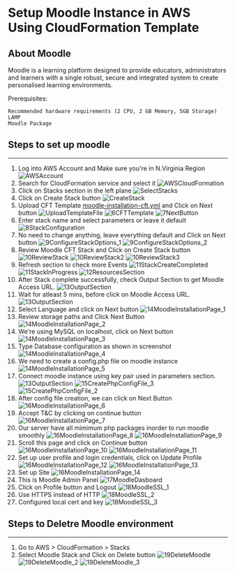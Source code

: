 Setup Moodle Instance in AWS Using CloudFormation Template
=========


## About Moodle

Moodle is a learning platform designed to provide educators, administrators and learners with a single robust, secure and integrated system to create personalised learning environments.

Prerequisites:
```
Recommended hardware requirements (2 CPU, 2 GB Memory, 5GB Storage)
LAMP
Moodle Package
```

## Steps to set up moodle
-------------------------
1. Log into AWS Account and Make sure you're in N.Virginia Region
![AWSAccount](Snapshots/1AWSAccount.png)
2. Search for CloudFormation service and select it
![AWSCloudFormation](Snapshots/2AWSCloudFormation.png)
3. Click on Stacks section in the left plane ![SelectStacks](Snapshots/3SelectStacks.png)
4. Click on Create Stack button ![CreateStack](Snapshots/4CreateStack.png)
5. Upload CFT Template [moodle-installation-cft.yml](https://github.com/imraviarora/moodle-on-aws/blob/main/Automate%20Moodle%20Using%20AWS%20CFT/moodle-installation-cft.yml) and Click on Next button ![UploadTemplateFile](Snapshots/5UploadTemplateFile.png) ![6CFTTemplate](Snapshots/6CFTTemplate.png) ![7NextButton](Snapshots/7NextButton.png) 
6. Enter stack name and select parameters or leave it default ![8StackConfiguration](Snapshots/8StackConfiguration.png)
7. No need to change anything, leave everything default and Click on Next button ![9ConfigureStackOptions_1](Snapshots/9ConfigureStackOptions_1.png) ![9ConfigureStackOptions_2](Snapshots/9ConfigureStackOptions_2.png)
8. Review Moodle CFT Stack and Click on Create Stack button ![10ReviewStack](Snapshots/10ReviewStack.png) ![10ReviewStack2](Snapshots/10ReviewStack_2.png) ![10ReviewStack3](Snapshots/10ReviewStack_3.png)
9. Refresh section to check more Events ![11StackCreateCompleted](Snapshots/11StackCreateCompleted.png) ![11StackInProgress](Snapshots/11StackInProgress.png) ![12ResourcesSection](Snapshots/12ResourcesSection.png)
10. After Stack complete successfully, check Output Section to get Moodle Access URL. ![13OutputSection](Snapshots/13OutputSection.png)
11. Wait for atleast 5 mins, before click on Moodle Access URL. ![13OutputSection](Snapshots/13OutputSection.png)
12. Select Language and click on Next button ![14MoodleInstallationPage_1](Snapshots/14MoodleInstallationPage_1.png)
13. Review storage paths and Click Next Button ![14MoodleInstallationPage_2](Snapshots/14MoodleInstallationPage_2.png)
14. We're using MySQL on localhost, click on Next button ![14MoodleInstallationPage_3](Snapshots/14MoodleInstallationPage_3.png)
15. Type Database configuration as shown in screenshot ![14MoodleInstallationPage_4](Snapshots/14MoodleInstallationPage_4.png)
16. We need to create a config.php file on moodle instance ![14MoodleInstallationPage_5](Snapshots/14MoodleInstallationPage_5.png)
17. Connect moodle instance using key pair used in parameters section. ![13OutputSection](Snapshots/13OutputSection.png) ![15CreatePhpConfigFile_3](Snapshots/15CreatePhpConfigFile_3.png) ![15CreatePhpConfigFile_2](Snapshots/15CreatePhpConfigFile_2.png) 
18. After config file creation, we can click on Next Button ![16MoodleInstallationPage_6](Snapshots/16MoodleInstallationPage_6.png)
19. Accept T&C by clicking on continue button ![16MoodleInstallationPage_7](Snapshots/16MoodleInstallationPage_7.png)
20. Our server have all mimimum php packages inorder to run moodle smoothly ![16MoodleInstallationPage_8](Snapshots/16MoodleInstallationPage_8.png) ![16MoodleInstallationPage_9](Snapshots/16MoodleInstallationPage_9.png)
21. Scroll this page and click on Continue button ![16MoodleInstallationPage_10](Snapshots/16MoodleInstallationPage_10.png) ![16MoodleInstallationPage_11](Snapshots/16MoodleInstallationPage_11.png) 
22. Set up user profile and login credentials, click on Update Profile ![16MoodleInstallationPage_12](Snapshots/16MoodleInstallationPage_12.png) ![16MoodleInstallationPage_13](Snapshots/16MoodleInstallationPage_13.png)
23. Set up Site ![16MoodleInstallationPage_14](Snapshots/16MoodleInstallationPage_14.png)
24. This is Moodle Admin Panel ![17MoodleDasboard](Snapshots/17MoodleDasboard.png)
25. Click on Profile button and Logout ![18MoodleSSL_1](Snapshots/18MoodleSSL_1.png)
26. Use HTTPS instead of HTTP  ![18MoodleSSL_2](Snapshots/18MoodleSSL_2.png)
27. Configured local cert and key ![18MoodleSSL_3](Snapshots/18MoodleSSL_3.png)
 
## Steps to Deletre Moodle environment
-------------------------
1. Go to AWS > CloudFormation > Stacks 
2. Select Moodle Stack and Click on Delete button ![19DeleteMoodle](Snapshots/19DeleteMoodle.png) ![19DeleteMoodle_2](Snapshots/19DeleteMoodle_2.png) ![19DeleteMoodle_3](Snapshots/19DeleteMoodle_3.png) 
 
